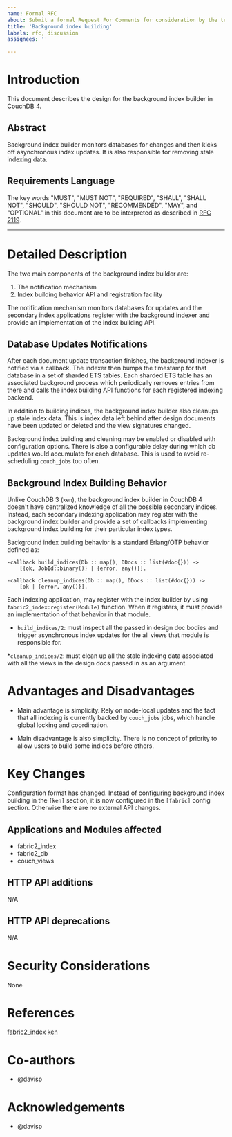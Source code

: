 ```yaml
---
name: Formal RFC
about: Submit a formal Request For Comments for consideration by the team.
title: 'Background index building'
labels: rfc, discussion
assignees: ''

---
```


# Introduction

This document describes the design for the background index builder in CouchDB 4.

## Abstract

Background index builder monitors databases for changes and then kicks off
asynchronous index updates. It is also responsible for removing stale indexing
data.

## Requirements Language

The key words "MUST", "MUST NOT", "REQUIRED", "SHALL", "SHALL NOT", "SHOULD",
"SHOULD NOT", "RECOMMENDED", "MAY", and "OPTIONAL" in this document are to be
interpreted as described in [RFC
2119](https://www.rfc-editor.org/rfc/rfc2119.txt).

---

# Detailed Description

The two main components of the background index builder are:
 1) The notification mechanism
 2) Index building behavior API and registration facility

The notification mechanism monitors databases for updates and the secondary
index applications register with the background indexer and provide an
implementation of the index building API.

## Database Updates Notifications

After each document update transaction finishes, the background indexer is
notified via a callback. The indexer then bumps the timestamp for that database
in a set of sharded ETS tables. Each sharded ETS table has an associated
background process which periodically removes entries from there and calls the
index building API functions for each registered indexing backend.

In addition to building indices, the background index builder also cleanups up
stale index data. This is index data left behind after design documents have
been updated or deleted and the view signatures changed.

Background index building and cleaning may be enabled or disabled with
configuration options. There is also a configurable delay during which db
updates would accumulate for each database. This is used to avoid re-scheduling
`couch_jobs` too often.

## Background Index Building Behavior

Unlike CouchDB 3 (`ken`), the background index builder in CouchDB 4 doesn't
have centralized knowledge of all the possible secondary indices. Instead, each
secondary indexing application may register with the background index builder
and provide a set of callbacks implementing background index building for their
particular index types.


Background index building behavior is a standard Erlang/OTP behavior defined
as:

```
-callback build_indices(Db :: map(), DDocs :: list(#doc{})) ->
    [{ok, JobId::binary()} | {error, any()}].

-callback cleanup_indices(Db :: map(), DDocs :: list(#doc{})) ->
    [ok | {error, any()}].
```

Each indexing application, may register with the index builder by using
`fabric2_index:register(Module)` function. When it registers, it must provide
an implementation of that behavior in that module.

 * `build_indices/2`: must inspect all the passed in design doc bodies and
trigger asynchronous index updates for the all views that module is responsible
for.

 *`cleanup_indices/2`: must clean up all the stale indexing data associated
with all the views in the design docs passed in as an argument.

# Advantages and Disadvantages

 * Main advantage is simplicity. Rely on node-local updates and the fact that
   all indexing is currently backed by `couch_jobs` jobs, which handle global
   locking and coordination.

 * Main disadvantage is also simplicity. There is no concept of priority to
   allow users to build some indices before others.

# Key Changes

Configuration format has changed. Instead of configuring background index
building in the `[ken]` section, it is now configured in the `[fabric]` config
section. Otherwise there are no external API changes.

## Applications and Modules affected

 * fabric2_index
 * fabric2_db
 * couch_views

## HTTP API additions

N/A

## HTTP API deprecations

N/A

# Security Considerations

None

# References

[fabric2_index](https://github.com/apache/couchdb/blob/prototype/fdb-layer/src/fabric/src/fabric2_index.erl)
[ken](https://github.com/apache/couchdb/tree/master/src/ken)

# Co-authors

 * @davisp

# Acknowledgements

 * @davisp

